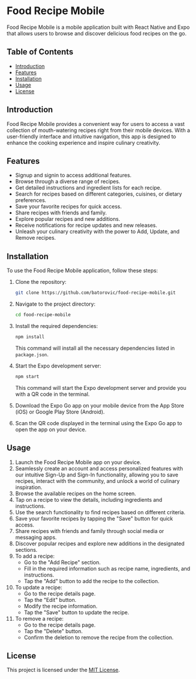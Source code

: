 # Food Recipe Mobile

Food Recipe Mobile is a mobile application built with React Native and Expo that allows users to browse and discover delicious food recipes on the go.

## Table of Contents

- [Introduction](#introduction)
- [Features](#features)
- [Installation](#installation)
- [Usage](#usage)
- [License](#license)

## Introduction

Food Recipe Mobile provides a convenient way for users to access a vast collection of mouth-watering recipes right from their mobile devices. With a user-friendly interface and intuitive navigation, this app is designed to enhance the cooking experience and inspire culinary creativity.

## Features

- Signup and signin to access additional features.
- Browse through a diverse range of recipes.
- Get detailed instructions and ingredient lists for each recipe.
- Search for recipes based on different categories, cuisines, or dietary preferences.
- Save your favorite recipes for quick access.
- Share recipes with friends and family.
- Explore popular recipes and new additions.
- Receive notifications for recipe updates and new releases.
- Unleash your culinary creativity with the power to Add, Update, and Remove recipes.

## Installation

To use the Food Recipe Mobile application, follow these steps:

1. Clone the repository:

   ```bash
   git clone https://github.com/batorovic/food-recipe-mobile.git
   ```

2. Navigate to the project directory:

   ```bash
   cd food-recipe-mobile
   ```

3. Install the required dependencies:

   ```bash
   npm install
   ```

   This command will install all the necessary dependencies listed in `package.json`.

4. Start the Expo development server:

   ```bash
   npm start
   ```

   This command will start the Expo development server and provide you with a QR code in the terminal.

5. Download the Expo Go app on your mobile device from the App Store (iOS) or Google Play Store (Android).

6. Scan the QR code displayed in the terminal using the Expo Go app to open the app on your device.

## Usage

1. Launch the Food Recipe Mobile app on your device.
2. Seamlessly create an account and access personalized features with our intuitive Sign-Up and Sign-In functionality, allowing you to save recipes, interact with the community, and unlock a world of culinary inspiration.
3. Browse the available recipes on the home screen.
4. Tap on a recipe to view the details, including ingredients and instructions.
5. Use the search functionality to find recipes based on different criteria.
6. Save your favorite recipes by tapping the "Save" button for quick access.
7. Share recipes with friends and family through social media or messaging apps.
8. Discover popular recipes and explore new additions in the designated sections.
9. To add a recipe:
   - Go to the "Add Recipe" section.
   - Fill in the required information such as recipe name, ingredients, and instructions.
   - Tap the "Add" button to add the recipe to the collection.
10. To update a recipe:
    - Go to the recipe details page.
    - Tap the "Edit" button.
    - Modify the recipe information.
    - Tap the "Save" button to update the recipe.
11. To remove a recipe:
    - Go to the recipe details page.
    - Tap the "Delete" button.
    - Confirm the deletion to remove the recipe from the collection.
## License

This project is licensed under the [MIT License](LICENSE).
